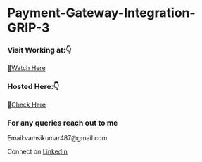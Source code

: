 # Payment-Gateway-Integration-GRIP-3
<h3>Visit Working at:👇</h3>
🔗<a href="https://www.linkedin.com/posts/muppuri-venkateswara-vamsi-kumar-2a6167208_connections-task3-paymentgatewayintegration-activity-7040327341348196353-QqoS?utm_source=share&utm_medium=member_desktop">Watch Here</a>
<h3>Hosted Here:👇</h3>
🔗<a href="http://vamsipro.me/Donate-Orphan.github.io/">Check Here</a>
<h3>For any queries reach out to me</h3>
<p>Email:vamsikumar487@gmail.com</p>
<p>Connect on&nbsp<a href="https://www.linkedin.com/in/muppuri-venkateswara-vamsi-kumar-2a6167208/">LinkedIn</a></p>
